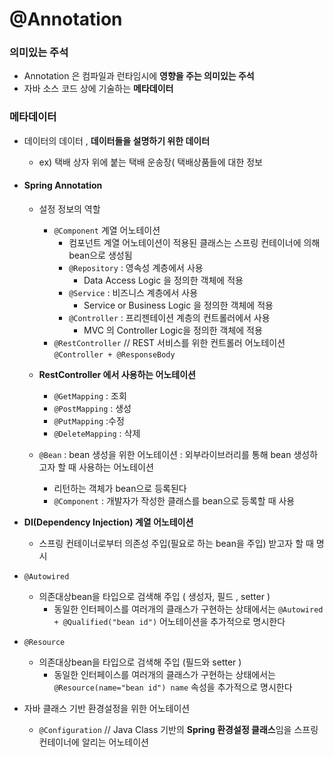 # @Annotation 

### 의미있는 주석

- Annotation 은 컴파일과 런타임시에 **영향을 주는 의미있는 주석**
- 자바 소스 코드 상에 기술하는 **메타데이터** 

### 메타데이터 

- 데이터의 데이터 , **데이터들을 설명하기 위한 데이터** 
  - ex) 택배 상자 위에 붙는 택배 운송장( 택배상품들에 대한 정보 

 -  #### Spring Annotation

     -  설정 정보의 역할 
          - `@Component` 계열 어노테이션
            - 컴포넌트 계열 어노테이션이 적용된 클래스는 스프링 컨테이너에 의해 bean으로 생성됨 
            - `@Repository` : 영속성 계층에서 사용 
              - Data Access Logic 을 정의한 객체에 적용
            - `@Service` : 비즈니스 계층에서 사용  
              - Service or Business Logic 을 정의한 객체에 적용
            - `@Controller` : 프리젠테이션 계층의 컨트롤러에서 사용 
              - MVC 의 Controller Logic을 정의한 객체에 적용
	       - `@RestController`  // REST 서비스를 위한 컨트롤러 어노테이션  `@Controller + @ResponseBody`	
     
     - **RestController 에서 사용하는 어노테이션** 
       - `@GetMapping` : 조회  
       - `@PostMapping` : 생성 
       - `@PutMapping` :수정 
       - `@DeleteMapping` : 삭제 
     
     - `@Bean` : bean 생성을 위한 어노테이션 : 외부라이브러리를 통해 bean 생성하고자 할 때 사용하는 어노테이션 
       - 리턴하는 객체가 bean으로 등록된다 
       - `@Component` : 개발자가 작성한 클래스를 bean으로 등록할 때 사용 

- **DI(Dependency Injection) 계열 어노테이션**
  - 스프링 컨테이너로부터 의존성 주입(필요로 하는 bean을 주입) 받고자 할 때 명시 
- `@Autowired` 
  - 의존대상bean을 타입으로 검색해 주입 ( 생성자, 필드 , setter )
    - 동일한 인터페이스를 여러개의 클래스가 구현하는 상태에서는 `@Autowired + @Qualified("bean id")` 어노테이션을 추가적으로 명시한다 
- `@Resource`
  - 의존대상bean을 타입으로 검색해 주입 (필드와 setter ) 
    - 동일한 인터페이스를 여러개의 클래스가 구현하는 상태에서는 `@Resource(name="bean id") name` 속성을 추가적으로 명시한다

- 자바 클래스 기반 환경설정을 위한 어노테이션 
  - `@Configuration` // Java Class 기반의 **Spring 환경설정 클래스**임을 스프링 컨테이너에 알리는 어노테이션
